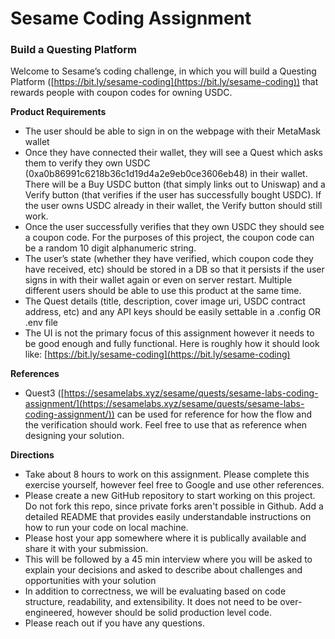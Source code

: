 # Sesame Coding Assignment

### Build a Questing Platform

Welcome to Sesame’s coding challenge, in which you will build a Questing Platform ([https://bit.ly/sesame-coding](https://bit.ly/sesame-coding)) that rewards people with coupon codes for owning USDC.


**Product Requirements**

- The user should be able to sign in on the webpage with their MetaMask wallet
- Once they have connected their wallet, they will see a Quest which asks them to verify they own USDC (0xa0b86991c6218b36c1d19d4a2e9eb0ce3606eb48) in their wallet. There will be a Buy USDC button (that simply links out to Uniswap) and a Verify button (that verifies if the user has successfully bought USDC). If the user owns USDC already in their wallet, the Verify button should still work.
- Once the user successfully verifies that they own USDC they should see a coupon code. For the purposes of this project, the coupon code can be a random 10 digit alphanumeric string.
- The user’s state (whether they have verified, which coupon code they have received, etc) should be stored in a DB so that it persists if the user signs in with their wallet again or even on server restart. Multiple different users should be able to use this product at the same time.
- The Quest details (title, description, cover image uri, USDC contract address, etc) and any API keys should be easily settable in a .config OR .env file
- The UI is not the primary focus of this assignment however it needs to be good enough and fully functional. Here is roughly how it should look like: [https://bit.ly/sesame-coding](https://bit.ly/sesame-coding)

**References**

- Quest3 ([https://sesamelabs.xyz/sesame/quests/sesame-labs-coding-assignment/](https://sesamelabs.xyz/sesame/quests/sesame-labs-coding-assignment/)) can be used for reference for how the flow and the verification should work. Feel free to use that as reference when designing your solution.

**Directions**

- Take about 8 hours to work on this assignment. Please complete this exercise yourself, however feel free to Google and use other references.
- Please create a new GitHub repository to start working on this project. Do not fork this repo, since private forks aren't possible in Github. Add a detailed README that provides easily understandable instructions on how to run your code on local machine.
- Please host your app somewhere where it is publically available and share it with your submission.
- This will be followed by a 45 min interview where you will be asked to explain your decisions and asked to describe about challenges and opportunities with your solution
- In addition to correctness, we will be evaluating based on code structure, readability, and extensibility. It does not need to be over-engineered, however should be solid production level code.
- Please reach out if you have any questions.
